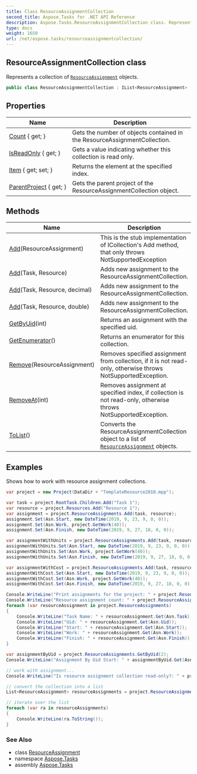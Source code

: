 ```yaml
---
title: Class ResourceAssignmentCollection
second_title: Aspose.Tasks for .NET API Reference
description: Aspose.Tasks.ResourceAssignmentCollection class. Represents a collection of ResourceAssignment objects
type: docs
weight: 1650
url: /net/aspose.tasks/resourceassignmentcollection/
---
```

## ResourceAssignmentCollection class

Represents a collection of [`ResourceAssignment`](../resourceassignment/) objects.

```csharp
public class ResourceAssignmentCollection : IList<ResourceAssignment>
```

## Properties

| Name | Description |
| --- | --- |
| [Count](../../aspose.tasks/resourceassignmentcollection/count/) { get; } | Gets the number of objects contained in the ResourceAssignmentCollection. |
| [IsReadOnly](../../aspose.tasks/resourceassignmentcollection/isreadonly/) { get; } | Gets a value indicating whether this collection is read only. |
| [Item](../../aspose.tasks/resourceassignmentcollection/item/) { get; set; } | Returns the element at the specified index. |
| [ParentProject](../../aspose.tasks/resourceassignmentcollection/parentproject/) { get; } | Gets the parent project of the ResourceAssignmentCollection object. |

## Methods

| Name | Description |
| --- | --- |
| [Add](../../aspose.tasks/resourceassignmentcollection/add/#add_3)(ResourceAssignment) | This is the stub implementation of ICollection's Add method, that only throws NotSupportedException |
| [Add](../../aspose.tasks/resourceassignmentcollection/add/#add)(Task, Resource) | Adds new assignment to the ResourceAssignmentCollection. |
| [Add](../../aspose.tasks/resourceassignmentcollection/add/#add_2)(Task, Resource, decimal) | Adds new assignment to the ResourceAssignmentCollection. |
| [Add](../../aspose.tasks/resourceassignmentcollection/add/#add_1)(Task, Resource, double) | Adds new assignment to the ResourceAssignmentCollection. |
| [GetByUid](../../aspose.tasks/resourceassignmentcollection/getbyuid/)(int) | Returns an assignment with the specified uid. |
| [GetEnumerator](../../aspose.tasks/resourceassignmentcollection/getenumerator/)() | Returns an enumerator for this collection. |
| [Remove](../../aspose.tasks/resourceassignmentcollection/remove/)(ResourceAssignment) | Removes specified assignment from collection, if it is not read-only, otherwise throws NotSupportedException. |
| [RemoveAt](../../aspose.tasks/resourceassignmentcollection/removeat/)(int) | Removes assignment at specified index, if collection is not read-only, otherwise throws NotSupportedException. |
| [ToList](../../aspose.tasks/resourceassignmentcollection/tolist/)() | Converts the ResourceAssignmentCollection object to a list of [`ResourceAssignment`](../resourceassignment/) objects. |

## Examples

Shows how to work with resource assignment collections.

```csharp
var project = new Project(DataDir + "TemplateResource2010.mpp");

var task = project.RootTask.Children.Add("Task 1");
var resource = project.Resources.Add("Resource 1");
var assignment = project.ResourceAssignments.Add(task, resource);
assignment.Set(Asn.Start, new DateTime(2019, 9, 23, 9, 0, 0));
assignment.Set(Asn.Work, project.GetWork(40));
assignment.Set(Asn.Finish, new DateTime(2019, 9, 27, 18, 0, 0));

var assignmentWithUnits = project.ResourceAssignments.Add(task, resource, 1d);
assignmentWithUnits.Set(Asn.Start, new DateTime(2019, 9, 23, 9, 0, 0));
assignmentWithUnits.Set(Asn.Work, project.GetWork(40));
assignmentWithUnits.Set(Asn.Finish, new DateTime(2019, 9, 27, 18, 0, 0));

var assignmentWithCost = project.ResourceAssignments.Add(task, resource);
assignmentWithCost.Set(Asn.Start, new DateTime(2019, 9, 23, 9, 0, 0));
assignmentWithCost.Set(Asn.Work, project.GetWork(40));
assignmentWithCost.Set(Asn.Finish, new DateTime(2019, 9, 27, 18, 0, 0));

Console.WriteLine("Print assignments for the project: " + project.ResourceAssignments.ParentProject.Get(Prj.Name));
Console.WriteLine("Resource assignment count: " + project.ResourceAssignments.Count);
foreach (var resourceAssignment in project.ResourceAssignments)
{
    Console.WriteLine("Task Name: " + resourceAssignment.Get(Asn.Task).Get(Tsk.Name));
    Console.WriteLine("Uid: " + resourceAssignment.Get(Asn.Uid));
    Console.WriteLine("Start: " + resourceAssignment.Get(Asn.Start));
    Console.WriteLine("Work: " + resourceAssignment.Get(Asn.Work));
    Console.WriteLine("Finish: " + resourceAssignment.Get(Asn.Finish));
}

var assignmentByUid = project.ResourceAssignments.GetByUid(2);
Console.WriteLine("Assignment By Uid Start: " + assignmentByUid.Get(Asn.Start));

// work with assignment...
Console.WriteLine("Is resource assignment collection read-only?: " + project.ResourceAssignments.IsReadOnly);

// convert the collection into a list
List<ResourceAssignment> resourceAssignments = project.ResourceAssignments.ToList();

// iterate over the list
foreach (var ra in resourceAssignments)
{
    Console.WriteLine(ra.ToString());
}
```

### See Also

* class [ResourceAssignment](../resourceassignment/)
* namespace [Aspose.Tasks](../../aspose.tasks/)
* assembly [Aspose.Tasks](../../)


